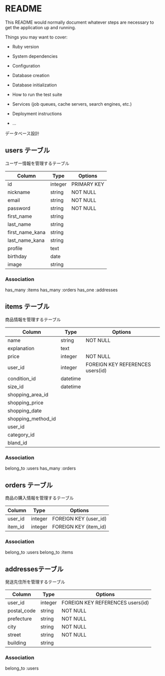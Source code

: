 # README

This README would normally document whatever steps are necessary to get the
application up and running.

Things you may want to cover:

* Ruby version

* System dependencies

* Configuration

* Database creation

* Database initialization

* How to run the test suite

* Services (job queues, cache servers, search engines, etc.)

* Deployment instructions

* ...

データベース設計

## users テーブル
ユーザー情報を管理するテーブル

| Column           | Type    | Options                                 |
|------------------|---------|-----------------------------------------|
| id               | integer | PRIMARY KEY                             |
| nickname         | string  | NOT NULL                                |
| email            | string  | NOT NULL                                |
| password         | string  | NOT NULL                                |
| first_name       | string  |                                         |
| last_name        | string  |                                         |
| first_name_kana  | string  |                                         |
| last_name_kana   | string  |                                         |
| profile          | text    |                                         |
| birthday         | date    |                                         |
| image            | string  |                                         |

### Association
has_many :items
has_many :orders
has_one :addresses

## items テーブル
商品情報を管理するテーブル

| Column         | Type    | Options                                 |
|----------------|---------|-----------------------------------------|
| name           | string  | NOT NULL                                |
| explanation    | text    |                                         |
| price          | integer | NOT NULL                                |
| user_id        | integer | FOREIGN KEY REFERENCES users(id)        |
| condition_id   | datetime|                                         |
| size_id        | datetime|                                         |
|shopping_area_id|         |                                         |
|shopping_price  |         |                                         |
|shopping_date   |         |                                         |
|shopping_method_id|       |                                         |
|user_id         |         |                                         |
|category_id     |         |                                         |
|bland_id        |         |                                         |

### Association
belong_to :users
has_many :orders


## orders テーブル
商品の購入情報を管理するテーブル

| Column     | Type    | Options                                 |
|------------|---------|-----------------------------------------|
| user_id    | integer | FOREIGN KEY (user_id)        |
| item_id    | integer | FOREIGN KEY (item_id)     |

### Association
belong_to :users
belong_to :items


## addressesテーブル
発送先住所を管理するテーブル

| Column       | Type    | Options                           |
|--------------|---------|-----------------------------------|
| user_id      | integer | FOREIGN KEY REFERENCES users(id)  |
| postal_code  | string  | NOT NULL                          |
| prefecture   | string  | NOT NULL                          |
| city         | string  | NOT NULL                          |
| street       | string  | NOT NULL                          |
| building     | string  |                                   |

### Association
belong_to :users